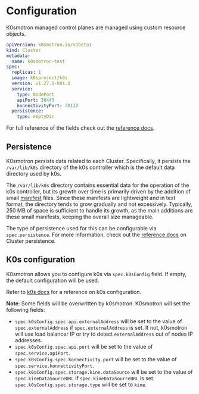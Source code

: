 # Configuration

K0smotron managed control planes are managed using custom resource objects.

```yaml
apiVersion: k0smotron.io/v1beta1
kind: Cluster
metadata:
  name: k0smotron-test
spec:
  replicas: 1
  image: k0sproject/k0s
  version: v1.27.1-k0s.0
  service:
    type: NodePort
    apiPort: 30443
    konnectivityPort: 30132
  persistence:
    type: emptyDir
```

For full reference of the fields check out the [reference docs](resource-reference/k0smotron.io-v1beta1.md#cluster).

## Persistence

K0smotron persists data related to each Cluster. Specifically, it persists the `/var/lib/k0s` directory of the k0s controller which is the default data directory used by k0s. 

The `/var/lib/k0s` directory contains essential data for the operation of the k0s controller, but its growth over time is primarily driven by the addition of small [manifest](https://docs.k0sproject.io/stable/manifests/) files. Since these manifests are lightweight and in text format, the directory tends to grow gradually and not excessively. Typically, 250 MB of space is sufficient to handle its growth, as the main additions are these small manifests, keeping the overall size manageable.

The type of persistence used for this can be configurable via `spec.persistence`. For more information, check out the [reference docs](resource-reference/k0smotron.io-v1beta1.md#clusterspecpersistence) on Cluster persistence.

## K0s configuration

K0smotron allows you to configure k0s via `spec.k0sConfig` field. If empty, the default configuration will be used.

Refer to [k0s docs](https://docs.k0sproject.io/stable/configuration/) for a reference on k0s configuration.

**Note**: Some fields will be overwritten by k0smotron. K0smotron will set the following fields:

- `spec.k0sConfig.spec.api.externalAddress` will be set to the value of `spec.externalAddress` if `spec.externalAddress` is set. 
   If not, k0smotron will use load balancer IP or try to detect `externalAddress` out of nodes IP addresses. 
- `spec.k0sConfig.spec.api.port` will be set to the value of `spec.service.apiPort`.
- `spec.k0sConfig.spec.konnectivity.port` will be set to the value of `spec.service.konnectivityPort`.
- `spec.k0sConfig.spec.storage.kine.dataSource` will be set to the value of `spec.kineDataSourceURL` if `spec.kineDataSourceURL` is set. 
  `spec.k0sConfig.spec.storage.type` will be set to `kine`.


